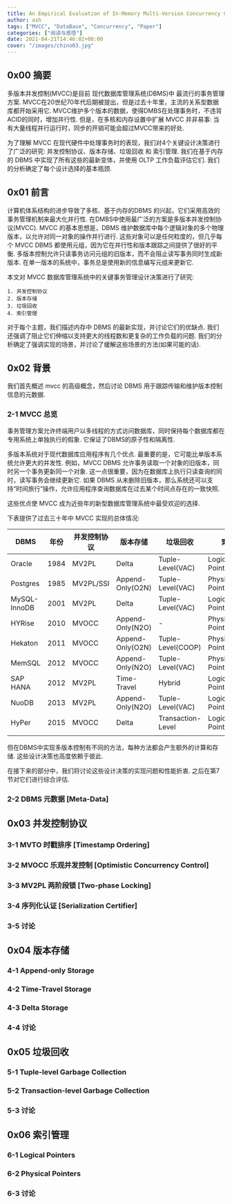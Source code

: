 ```yaml
---
title: An Empirical Evaluation of In-Memory Multi-Version Concurrency Control
author: ash
tags: ["MVCC", "DataBase", "Concurrency", "Paper"]
categories: ["阅读与感悟"]
date: 2021-04-21T14:46:02+08:00
cover: "/images/chino03.jpg"
---
```


## 0x00 摘要

多版本并发控制(MVCC)是目前 现代数据库管理系统(DBMS)中 最流行的事务管理方案. MVCC在20世纪70年代后期被提出，但是过去十年里，主流的关系型数据库都开始采用它. MVCC维护多个版本的数据，使得DMBS在处理事务时，不违背ACID的同时，增加并行性. 但是，在多核和内存设置中扩展 MVCC 并非易事: 当有大量线程并行运行时，同步的开销可能会超过MVCC带来的好处.

为了理解 MVCC 在现代硬件中处理事务时的表现，我们对4个关键设计决策进行了广泛的研究: 并发控制协议、版本存储、垃圾回收 和 索引管理. 我们在基于内存的 DBMS 中实现了所有这些的最新变体，并使用 OLTP 工作负载评估它们. 我们的分析确定了每个设计选择的基本瓶颈.

## 0x01 前言

计算机体系结构的进步导致了多核、基于内存的DBMS 的兴起，它们采用高效的事务管理机制来最大化并行性. 在DMBS中使用最广泛的方案是多版本并发控制协议(MVCC). MVCC 的基本思想是，DBMS 维护数据库中每个逻辑对象的多个物理版本，以允许对同一对象的操作并行进行. 这些对象可以是任何粒度的，但几乎每个 MVCC DBMS 都使用元组，因为它在并行性和版本跟踪之间提供了很好的平衡. 多版本控制允许只读事务访问元组的旧版本，而不会阻止读写事务同时生成新版本. 在单一版本的系统中，事务总是使用新的信息编写元组来更新它.

本文对 MVCC 数据库管理系统中的关键事务管理设计决策进行了研究: 
    
    1. 并发控制协议
    2. 版本存储
    3. 垃圾回收
    4. 索引管理

对于每个主题，我们描述内存中 DBMS 的最新实现，并讨论它们的优缺点. 我们还强调了阻止它们伸缩以支持更大的线程数和更复杂的工作负载的问题. 我们的分析确定了强调实现的场景，并讨论了缓解这些场景的方法(如果可能的话).

## 0x02 背景

我们首先概述 mvcc 的高级概念，然后讨论 DBMS 用于跟踪传输和维护版本控制信息的元数据.

### 2-1 MVCC 总览

事务管理方案允许终端用户以多线程的方式访问数据库，同时保持每个数据库都在专用系统上单独执行的假象. 它保证了DBMS的原子性和隔离性.

多版本系统对于现代数据库应用程序有几个优点. 最重要的是，它可能比单版本系统允许更大的并发性. 例如，MVCC DBMS 允许事务读取一个对象的旧版本，同时另一个事务更新同一个对象. 这一点很重要，因为在数据库上执行只读查询的同时，读写事务会继续更新它. 如果 DBMS 从未删除旧版本，那么系统还可以支持“时间旅行”操作，允许应用程序查询数据库在过去某个时间点存在的一致快照.

这些优点使 MVCC 成为近些年的新型数据库管理系统中最受欢迎的选择. 

下表提供了过去三十年中 MVCC 实现的总体情况:

|DBMS|年份|并发控制协议|版本存储|垃圾回收|索引管理|
|---|---|---|---|---|---|
|Oracle|1984|MV2PL|Delta|Tuple-Level(VAC)|Logical Pointers(Tupled)|
|Postgres|1985|MV2PL/SSI|Append-Only(O2N)|Tuple-Level(VAC)|Physical Pointers|
|MySQL-InnoDB|2001|MV2PL|Delta|Tuple-Level(VAC)|Logical Pointers(PKey)|
|HYRise|2010|MVOCC|Append-Only(N2O)|-|Physical Pointers|
|Hekaton|2011|MVOCC|Append-Only(O2N)|Tuple-Level(COOP)|Physical Pointers|
|MemSQL|2012|MVOCC|Append-Only(N2O)|Tuple-Level(VAC)|Physical Pointers|
|SAP HANA|2012|MV2PL|Time-Travel|Hybrid|Logical Pointers(Tupled)|
|NuoDB|2013|MV2PL|Append-Only(N2O)|Tuple-Level(VAC)|Logical Pointers(PKey)|
|HyPer|2015|MVOCC|Delta|Transaction-Level|Logical Pointers(Tupled)|
|||||||

但在DBMS中实现多版本控制有不同的方法，每种方法都会产生额外的计算和存储. 这些设计决策也高度依赖于彼此. 

在接下来的部分中，我们将讨论这些设计决策的实现问题和性能折衷. 之后在第7节对它们进行综合评估.

### 2-2 DBMS 元数据 [Meta-Data]



## 0x03 并发控制协议

### 3-1 MVTO 时戳排序 [Timestamp Ordering]

### 3-2 MVOCC 乐观并发控制 [Optimistic Concurrency Control]

### 3-3 MV2PL 两阶段锁 [Two-phase Locking]

### 3-4 序列化认证 [Serialization Certifier]

### 3-5 讨论



## 0x04 版本存储

### 4-1 Append-only Storage

### 4-2 Time-Travel Storage

### 4-3 Delta Storage

### 4-4 讨论



## 0x05 垃圾回收

### 5-1 Tuple-level Garbage Collection

### 5-2 Transaction-level Garbage Collection

### 5-3 讨论



## 0x06 索引管理

### 6-1 Logical Pointers

### 6-2  Physical Pointers

### 6-3 讨论